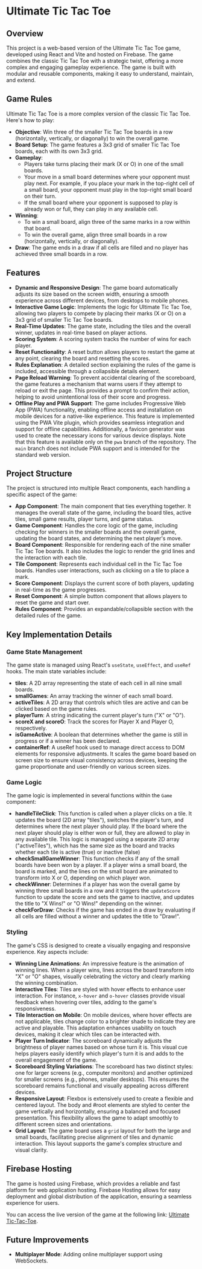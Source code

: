 # Ultimate Tic Tac Toe

## Overview

This project is a web-based version of the Ultimate Tic Tac Toe game, developed using React and Vite and hosted on Firebase. The game combines the classic Tic Tac Toe with a strategic twist, offering a more complex and engaging gameplay experience. The game is built with modular and reusable components, making it easy to understand, maintain, and extend.

## Game Rules

Ultimate Tic Tac Toe is a more complex version of the classic Tic Tac Toe. Here's how to play:

- **Objective**: Win three of the smaller Tic Tac Toe boards in a row (horizontally, vertically, or diagonally) to win the overall game.
- **Board Setup**: The game features a 3x3 grid of smaller Tic Tac Toe boards, each with its own 3x3 grid.
- **Gameplay**:
    - Players take turns placing their mark (X or O) in one of the small boards.
    - Your move in a small board determines where your opponent must play next. For example, if you place your mark in the top-right cell of a small board, your opponent must play in the top-right small board on their turn.
    - If the small board where your opponent is supposed to play is already won or full, they can play in any available cell.
- **Winning**:
    - To win a small board, align three of the same marks in a row within that board.
    - To win the overall game, align three small boards in a row (horizontally, vertically, or diagonally).
- **Draw**: The game ends in a draw if all cells are filled and no player has achieved three small boards in a row.

## Features

- **Dynamic and Responsive Design**: The game board automatically adjusts its size based on the screen width, ensuring a smooth experience across different devices, from desktops to mobile phones.
- **Interactive Game Logic**: Implements the logic for Ultimate Tic Tac Toe, allowing two players to compete by placing their marks (X or O) on a 3x3 grid of smaller Tic Tac Toe boards.
- **Real-Time Updates**: The game state, including the tiles and the overall winner, updates in real-time based on player actions.
- **Scoring System**: A scoring system tracks the number of wins for each player.
- **Reset Functionality**: A reset button allows players to restart the game at any point, clearing the board and resetting the scores.
- **Rules Explanation**: A detailed section explaining the rules of the game is included, accessible through a collapsible details element.
- **Page Reload Warning**: To prevent accidental clearing of the scoreboard, the game features a mechanism that warns users if they attempt to reload or exit the page. This provides a prompt to confirm their action, helping to avoid unintentional loss of their score and progress.
- **Offline Play and PWA Support**: The game includes Progressive Web App (PWA) functionality, enabling offline access and installation on mobile devices for a native-like experience. This feature is implemented using the PWA Vite plugin, which provides seamless integration and support for offline capabilities. Additionally, a favicon generator was used to create the necessary icons for various device displays. Note that this feature is available only on the `pwa` branch of the repository. The `main` branch does not include PWA support and is intended for the standard web version.

## Project Structure

The project is structured into multiple React components, each handling a specific aspect of the game:

- **App Component**: The main component that ties everything together. It manages the overall state of the game, including the board tiles, active tiles, small game results, player turns, and game status.
- **Game Component**: Handles the core logic of the game, including checking for winners in the smaller boards and the overall game, updating the board states, and determining the next player's move.
- **Board Component**: Responsible for rendering each of the nine smaller Tic Tac Toe boards. It also includes the logic to render the grid lines and the interaction with each tile.
- **Tile Component**: Represents each individual cell in the Tic Tac Toe boards. Handles user interactions, such as clicking on a tile to place a mark.
- **Score Component**: Displays the current score of both players, updating in real-time as the game progresses.
- **Reset Component**: A simple button component that allows players to reset the game and start over.
- **Rules Component**: Provides an expandable/collapsible section with the detailed rules of the game.

## Key Implementation Details

### Game State Management

The game state is managed using React's `useState`, `useEffect`, and `useRef` hooks. The main state variables include:

- **tiles**: A 2D array representing the state of each cell in all nine small boards.
- **smallGames**: An array tracking the winner of each small board.
- **activeTiles**: A 2D array that controls which tiles are active and can be clicked based on the game rules.
- **playerTurn**: A string indicating the current player's turn ("X" or "O").
- **scoreX and scoreO**: Track the scores for Player X and Player O, respectively.
- **isGameActive**: A boolean that determines whether the game is still in progress or if a winner has been declared.
- **containerRef**: A useRef hook used to manage direct access to DOM elements for responsive adjustments. It scales the game board based on screen size to ensure visual consistency across devices, keeping the game proportionate and user-friendly on various screen sizes.

### Game Logic

The game logic is implemented in several functions within the `Game` component:

- **handleTileClick**: This function is called when a player clicks on a tile. It updates the board (2D array "tiles"), switches the player's turn, and determines where the next player should play. If the board where the next player should play is either won or full, they are allowed to play in any available tile. This logic is managed using a separate 2D array ("activeTiles"), which has the same size as the board and tracks whether each tile is active (true) or inactive (false)
- **checkSmallGameWinner**: This function checks if any of the small boards have been won by a player.  If a player wins a small board, the board is marked, and the lines on the small board are animated to transform into X or O, depending on which player won.
- **checkWinner**: Determines if a player has won the overall game by winning three small boards in a row and  it triggers the `updateScore` function to update the score and sets the game to inactive, and updates the title to "X Wins!" or "O Wins!" depending on the winner.
- **checkForDraw**: Checks if the game has ended in a draw by evaluating if all cells are filled without a winner and updates the title to "Draw!".

### Styling

The game's CSS is designed to create a visually engaging and responsive experience. Key aspects include:

- **Winning Line Animations**: An impressive feature is the animation of winning lines. When a player wins, lines across the board transform into "X" or "O" shapes, visually celebrating the victory and clearly marking the winning combination.
- **Interactive Tiles**: Tiles are styled with hover effects to enhance user interaction. For instance, `x-hover` and `o-hover` classes provide visual feedback when hovering over tiles, adding to the game's responsiveness.
- **Tile Interaction on Mobile**: On mobile devices, where hover effects are not applicable, tiles change color to a brighter shade to indicate they are active and playable. This adaptation enhances usability on touch devices, making it clear which tiles can be interacted with.
- **Player Turn Indicator**: The scoreboard dynamically adjusts the brightness of player names based on whose turn it is. This visual cue helps players easily identify which player's turn it is and adds to the overall engagement of the game.
- **Scoreboard Styling Variations**: The scoreboard has two distinct styles: one for larger screens (e.g., computer monitors) and another optimized for smaller screens (e.g., phones, smaller desktops). This ensures the scoreboard remains functional and visually appealing across different devices.
- **Responsive Layout**: Flexbox is extensively used to create a flexible and centered layout. The body and #root elements are styled to center the game vertically and horizontally, ensuring a balanced and focused presentation. This flexibility allows the game to adapt smoothly to different screen sizes and orientations.
- **Grid Layout**: The game board uses a `grid` layout for both the large and small boards, facilitating precise alignment of tiles and dynamic interaction. This layout supports the game's complex structure and visual clarity.

## Firebase Hosting

The game is hosted using Firebase, which provides a reliable and fast platform for web application hosting. Firebase Hosting allows for easy deployment and global distribution of the application, ensuring a seamless experience for users. 

You can access the live version of the game at the following link: [Ultimate Tic-Tac-Toe](https://ultimate-tic-tac-toe-d450c.web.app/).

## Future Improvements

- **Multiplayer Mode**: Adding online multiplayer support using WebSockets.
